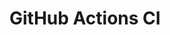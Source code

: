 # GitHub Actions CI









































































































































































































































































































































































































































































































































































































































































































































































































































































































































































































































































































































































































































































































































































































































































































































































































































































































































































































































































































































































